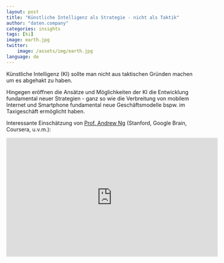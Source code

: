 ```yaml
---
layout: post
title: "Künstliche Intelligenz als Strategie - nicht als Taktik"
author: "daten.company"
categories: insights
tags: [ki]
image: earth.jpg
twitter:
    image: /assets/img/earth.jpg
language: de
---
```


Künstliche Intelligenz (KI) sollte man nicht aus taktischen Gründen machen um es abgehakt zu haben.

Hingegen eröffnen die Ansätze und Möglichkeiten der KI die Entwicklung fundamental neuer
Strategien - ganz so wie die Verbreitung von mobilem Internet und Smartphone fundamental
neue Geschäftsmodelle bspw. im Taxigeschäft ermöglicht haben.

Interessante Einschätzung von [Prof. Andrew Ng](https://www.deeplearning.ai/) (Stanford, Google Brain, Coursera, u.v.m.):

<iframe width="560" height="315" src="https://www.youtube-nocookie.com/embed/ZsHJlHj_-Io?start=325" frameborder="0" allow="accelerometer; autoplay; encrypted-media; gyroscope; picture-in-picture" allowfullscreen></iframe>

